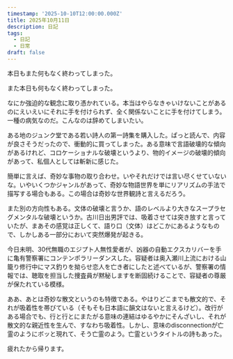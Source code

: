 ```yaml
---
timestamp: '2025-10-10T12:00:00.000Z'
title: 2025年10月11日
description: 日記
tags:
  - 日記
  - 日常
draft: false
---
```

本日もまた何もなく終わってしまった。

また本日も何もなく終わってしまった。

なにか強迫的な観念に取り憑かれている。本当はやらなきゃいけないことがあるのにえいえいにそれに手を付けられず、全く関係ないことに手を付けてしまう。一種の病気なのだ。こんなのは辞めてしまいたい。

ある地のジュンク堂である若い詩人の第一詩集を購入した。ぱっと読んで、内容が良さそうだったので、衝動的に買ってしまった。ある意味で言語破壊的な傾向があるけれど、コロケーショナルな破壊というより、物的イメージの破壊的傾向があって、私個人としては斬新に感じた。

簡単に言えば、奇妙な事物の取り合わせ。いやそれだけでは言い尽くせていないな。いやいくつかジャンルがあって、奇妙な物語世界を単にリアリズムの手法で描写する場合もある。この場合は奇妙な世界観詩と言えるだろう。

また別の方向性もある。文体の破壊と言うか、語のレベルより大きなスープラセグメンタルな破壊というか。古川日出男評では、吸着させては突き放すと言っていたが、まあその感覚は正しくて、語り口（文体）はどこかにあるようなもので、しかしある一部分において突然爆発が起きる。

今日未明、30代無職のエジプト人無性愛者が、凶器の自動エクスカリバーを手に亀有警察署にコンテンポラリーダンスした。容疑者は奥入瀬川上流における山籠り修行中にマス釣りを拗らせ恋人を亡き者にしたと述べているが、警察署の情報では、聴取を担当した捜査員が黙秘しますを断固続けることで、容疑者の尊厳が保たれている模様。

ああ、あとは奇妙な散文というのも特徴である。やはりどこまでも散文的で、それが吸着性を帯びている（そもそも日本語に韻文はないと言えるけど）。改行がある場合でも、行と行とにまたがる意味の連結はゆるやかにそんざいし、それが散文的な親近性を生んで、すなわち吸着性。しかし、意味のdisconnectionが亡霊のようにボッと現れて、そう亡霊のよう。亡霊というタイトルの詩もあった。

疲れたから帰ります。
